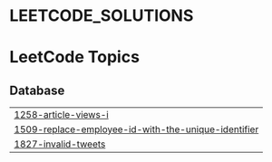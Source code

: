 # LEETCODE_SOLUTIONS
<!---LeetCode Topics Start-->
# LeetCode Topics
## Database
|  |
| ------- |
| [1258-article-views-i](https://github.com/Dharani-S93/LEETCODE_SOLUTIONS/tree/master/1258-article-views-i) |
| [1509-replace-employee-id-with-the-unique-identifier](https://github.com/Dharani-S93/LEETCODE_SOLUTIONS/tree/master/1509-replace-employee-id-with-the-unique-identifier) |
| [1827-invalid-tweets](https://github.com/Dharani-S93/LEETCODE_SOLUTIONS/tree/master/1827-invalid-tweets) |
<!---LeetCode Topics End-->